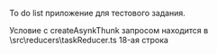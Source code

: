 To do list приложение для тестового задания.

Условие с createAsynkThunk запросом находится в \src\reducers\taskReducer.ts 18-ая строка